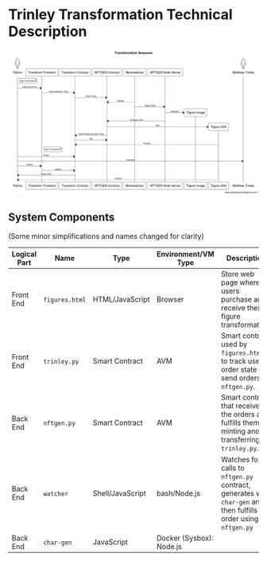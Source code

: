 # Trinley Transformation Technical Description

![Sequence](tr2.png)

## System Components

(Some minor simplifications and names changed for clarity)

|Logical Part|Name|Type|Environment/VM Type| Description|
|----------|-------------|---------------|---------|-----------|
|Front End |`figures.html`   |HTML/JavaScript|Browser  |Store web page where users purchase and receive their figure transformation.|
|Front End |`trinley.py`  |Smart Contract |AVM      |Smart contract used by `figures.html` to track user order state and send orders to `nftgen.py`. |
|Back End  |`nftgen.py`  |Smart Contract | AVM |Smart contract that receives the orders and fulfills them by minting and transferring to `trinley.py`. |
|Back End | `watcher` | Shell/JavaScript|bash/Node.js|Watches for calls to `nftgen.py` contract, generates with `char-gen` and then fulfills the order using `nftgen.py`|
|Back End | `char-gen` | JavaScript | Docker (Sysbox): Node.js | |

<!-- |Back End  |algonfts.mjs|JavaScript   |Node.js|       |         |   | -->

